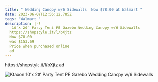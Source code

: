 ```yaml
---
title: " Wedding Canopy w/6 Sidewalls  Now $78.00 at Walmart "
date: 2023-06-09T12:56:12.785Z
tags: "Walmart "
description: |-2
   10'x 20' Party Tent PE Gazebo Wedding Canopy w/6 Sidewalls
  https://shopstyle.it/l/bXjtz
  Now $78.00
  was $153.69
  Price when purchased online
  ad
---
```

<!--StartFragment-->https://shopstyle.it/l/bXjtz ad 

![Ktaxon 10'x 20' Party Tent PE Gazebo Wedding Canopy w/6 Sidewalls](https://i5.walmartimages.com/asr/0fb5610a-0daa-49b2-bd01-d537550e963c_1.b6a0e90b7bfd6d687388e25ba4a5db7d.jpeg?odnHeight=612&odnWidth=612&odnBg=FFFFFF)

<!--EndFragment-->